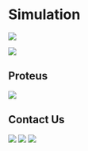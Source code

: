 # Simulation
[![](https://img.shields.io/badge/Simulation-YouTube-pink)](https://www.youtube.com/playlist?list=PLDdvbHxhit_Vf8L-iqs1Ghmh3y3YMZl1j)

[![](https://img.shields.io/badge/Sim-Introduction-pink)](https://youtu.be/VqN2q2Agd-M)

Proteus
-------------
[![](https://img.shields.io/badge/Proteus-DC_Analysis-pink)](https://youtu.be/DNlR-f8oeuQ)


Contact Us
-------------
[![](https://img.shields.io/badge/E-Mail-yellow)](mailto:aKaReZa75@gmail.com)
[![](https://img.shields.io/badge/You-Tube-red)](https://www.youtube.com/@aKaReZa75)
[![](https://img.shields.io/badge/Linked-in-blue)](https://www.linkedin.com/in/akareza75)
